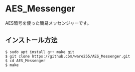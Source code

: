 # AES_Messenger
AES暗号を使った簡易メッセンジャーです。

## インストール方法
```
$ sudo apt install g++ make git
$ git clone https://github.com/ware255/AES_Messenger.git
$ cd AES_Messenger
$ make
```
